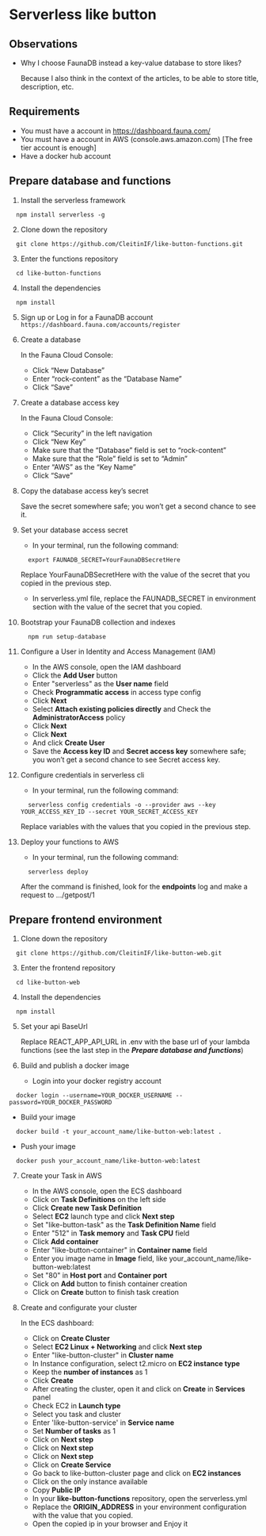 # Serverless like button

## Observations

  - Why I choose FaunaDB instead a key-value database to store likes?

    Because I also think in the context of the articles, to be able to store title, description, etc.

## Requirements

  - You must have a account in https://dashboard.fauna.com/
  - You must have a account in AWS (console.aws.amazon.com) [The free tier account is enough]
  - Have a docker hub account

## Prepare database and functions

1. Install the serverless framework
  ```
    npm install serverless -g
  ```

2. Clone down the repository
  ```
    git clone https://github.com/CleitinIF/like-button-functions.git
  ```

3. Enter the functions repository
  ```
    cd like-button-functions
  ```

4. Install the dependencies
  ```
    npm install
  ```

5. Sign up or Log in for a FaunaDB account
  ```https://dashboard.fauna.com/accounts/register```

6. Create a database
    
    In the Fauna Cloud Console:
    - Click “New Database”
    - Enter “rock-content” as the “Database Name”
    - Click “Save”

7. Create a database access key

    In the Fauna Cloud Console:
    - Click “Security” in the left navigation
    - Click “New Key”
    - Make sure that the “Database” field is set to “rock-content”
    - Make sure that the “Role” field is set to “Admin”
    - Enter “AWS” as the “Key Name”
    - Click “Save”

8. Copy the database access key’s secret

    Save the secret somewhere safe; you won’t get a second chance to see it.

9. Set your database access secret

    - In your terminal, run the following command:

    ```
      export FAUNADB_SECRET=YourFaunaDBSecretHere
    ```

    Replace YourFaunaDBSecretHere with the value of the secret that you copied in the previous step.

    - In serverless.yml file, replace the FAUNADB_SECRET in environment section with the value of the secret that you copied.


10. Bootstrap your FaunaDB collection and indexes
    ```
      npm run setup-database
    ```

11. Configure a User in Identity and Access Management (IAM)

    - In the AWS console, open the IAM dashboard
    - Click the **Add User** button
    - Enter "serverless" as the **User name** field
    - Check **Programmatic access** in access type config
    - Click **Next**
    - Select **Attach existing policies directly** and Check the **AdministratorAccess** policy
    - Click **Next**
    - Click **Next**
    - And click **Create User**
    - Save the **Access key ID** and **Secret access key** somewhere safe; you won’t get a second chance to see Secret access key.

12. Configure credentials in serverless cli

    - In your terminal, run the following command:
    ```
      serverless config credentials -o --provider aws --key YOUR_ACCESS_KEY_ID --secret YOUR_SECRET_ACCESS_KEY
    ```
      Replace variables with the values that you copied in the previous step.

13. Deploy your functions to AWS

    - In your terminal, run the following command:
    ```
      serverless deploy
    ```

    After the command is finished, look for the **endpoints** log and make a request to .../getpost/1

## Prepare frontend environment

1. Clone down the repository
  ```
    git clone https://github.com/CleitinIF/like-button-web.git
  ```

3. Enter the frontend repository
  ```
    cd like-button-web
  ```

4. Install the dependencies
  ```
    npm install
  ```

5. Set your api BaseUrl

    Replace REACT_APP_API_URL in .env with the base url of your lambda functions (see the last step in the ***Prepare database and functions***)

6. Build and publish a docker image

    - Login into your docker registry account

  ```
    docker login --username=YOUR_DOCKER_USERNAME --password=YOUR_DOCKER_PASSWORD
  ```

  - Build your image

  ```
    docker build -t your_account_name/like-button-web:latest .
  ```

  - Push your image

  ```
    docker push your_account_name/like-button-web:latest
  ```

7. Create your Task in AWS

    - In the AWS console, open the ECS dashboard
    - Click on **Task Definitions** on the left side
    - Click **Create new Task Definition**
    - Select **EC2** launch type and click **Next step**
    - Set "like-button-task" as the **Task Definition Name** field
    - Enter "512" in **Task memory** and **Task CPU** field
    - Click **Add container**
    - Enter "like-button-container" in **Container name** field
    - Enter you image name in **Image** field, like your_account_name/like-button-web:latest
    - Set "80" in **Host port** and **Container port**
    - Click on **Add** button to finish container creation
    - Click on **Create** button to finish task creation

8. Create and configurate your cluster

    In the ECS dashboard:
    - Click on **Create Cluster**
    - Select **EC2 Linux + Networking** and click **Next step**
    - Enter "like-button-cluster" in **Cluster name**
    - In Instance configuration, select t2.micro on **EC2 instance type**
    - Keep the **number of instances** as 1
    - Click **Create**
    - After creating the cluster, open it and click on **Create** in **Services** panel
    - Check EC2 in **Launch type**
    - Select you task and cluster
    - Enter 'like-button-service' in **Service name**
    - Set **Number of tasks** as 1
    - Click on **Next step**
    - Click on **Next step**
    - Click on **Next step**
    - Click on **Create Service**
    - Go back to like-button-cluster page and click on **EC2 instances**
    - Click on the only instance available
    - Copy **Public IP**
    - In your **like-button-functions** repository, open the serverless.yml
    - Replace the **ORIGIN_ADDRESS** in your environment configuration with the value that you copied.
    - Open the copied ip in your browser and Enjoy it